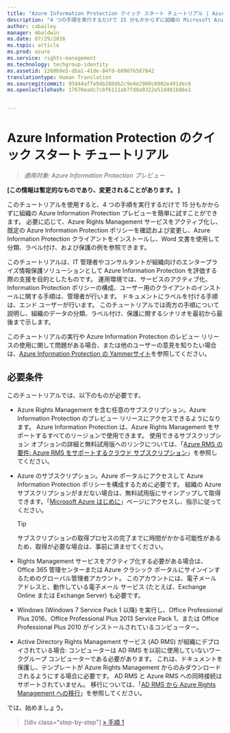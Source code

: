 ```yaml
---
title: "Azure Information Protection クイック スタート チュートリアル | Azure Rights Management"
description: "4 つの手順を実行するだけで 15 分もかからずに組織の Microsoft Azure Information Protection を簡単に試すことができるチュートリアルの概要を説明します。"
author: cabailey
manager: mbaldwin
ms.date: 07/29/2016
ms.topic: article
ms.prod: azure
ms.service: rights-management
ms.technology: techgroup-identity
ms.assetid: 1260b9e5-dba1-41de-84fd-609076587842
translationtype: Human Translation
ms.sourcegitcommit: 93444affe94b280db2c9e4e2960c6902e491dec6
ms.openlocfilehash: 17670eadc7cbf6111ab7fd0a9322e51d401b86e1


---
```


# Azure Information Protection のクイック スタート チュートリアル 

>*適用対象: Azure Information Protection プレビュー*

**[この情報は暫定的なものであり、変更されることがあります。 ]**

このチュートリアルを使用すると、4 つの手順を実行するだけで 15 分もかからずに組織の Azure Information Protection プレビューを簡単に試すことができます。 必要に応じて、Azure Rights Management サービスをアクティブ化し、既定の Azure Information Protection ポリシーを確認および変更し、Azure Information Protection クライアントをインストールし、Word 文書を使用して分類、ラベル付け、および保護の例を参照できます。

このチュートリアルは、IT 管理者やコンサルタントが組織向けのエンタープライズ情報保護ソリューションとして Azure Information Protection を評価する際の支援を目的としたものです。 運用環境では、サービスのアクティブ化、Information Protection ポリシーの構成、ユーザー用のクライアントのインストールに関する手順は、管理者が行います。 ドキュメントにラベルを付ける手順は、エンド ユーザーが行います。 このチュートリアルでは両方の手順について説明し、組織のデータの分類、ラベル付け、保護に関するシナリオを最初から最後まで示します。 

このチュートリアルの実行や Azure Information Protection のレビュー リリースの使用に関して問題がある場合、または他のユーザーの意見を知りたい場合は、[Azure Information Protection の Yammerサイト](https://www.yammer.com/askipteam/#/threads/inGroup?type=in_group&feedId=8652489&view=all)を参照してください。

## 必要条件 
このチュートリアルでは、以下のものが必要です。

- Azure Rights Management を含む任意のサブスクリプション。Azure Information Protection のプレビュー リリースにアクセスできるようになります。 Azure Information Protection は、Azure Rights Management をサポートするすべてのリージョンで使用できます。 使用できるサブスクリプション オプションの詳細と無料試用版へのリンクについては、「[Azure RMS の要件: Azure RMS をサポートするクラウド サブスクリプション](../get-started/requirements-subscriptions.md)」を参照してください。

- Azure のサブスクリプション。Azure ポータルにアクセスして Azure Information Protection ポリシーを構成するために必要です。 組織の Azure サブスクリプションがまだない場合は、無料試用版にサインアップして取得できます。「[Microsoft Azure はじめに](https://account.windowsazure.com/organization)」ページにアクセスし、指示に従ってください。

  > [!TIP] 
  > サブスクリプションの取得プロセスの完了までに時間がかかる可能性があるため、取得が必要な場合は、事前に済ませてください。

- Rights Management サービスをアクティブ化する必要がある場合は、Office 365 管理センターまたは Azure クラシック ポータルにサインインするためのグローバル管理者アカウント。 このアカウントには、電子メール アドレスと、動作している電子メール サービス (たとえば、Exchange Online または Exchange Server) も必要です。

- Windows (Windows 7 Service Pack 1 以降) を実行し、Office Professional Plus 2016、Office Professional Plus 2013 Service Pack 1、または Office Professional Plus 2010 がインストールされているコンピューター。 

- Active Directory Rights Management サービス (AD RMS) が組織にデプロイされている場合: コンピューターは AD RMS を以前に使用していないワークグループ コンピューターである必要があります。 これは、ドキュメントを保護し、テンプレートが Azure Rights Management からのみダウンロードされるようにする場合に必要です。 AD RMS と Azure RMS への同時接続はサポートされていません。 移行については、「[AD RMS から Azure Rights Management への移行](../plan-design/migrate-from-ad-rms-to-azure-rms.md)」を参照してください。   

では、始めましょう。

>[!div class="step-by-step"]
[&#187; 手順 1](infoprotect-tutorial-step1.md)





<!--HONumber=Jul16_HO5-->


